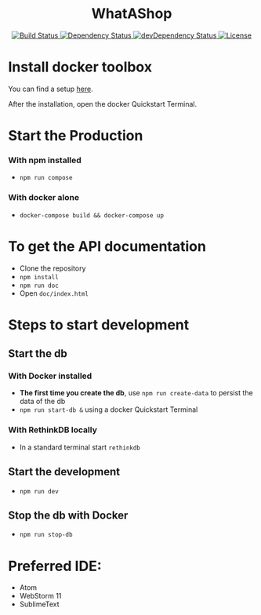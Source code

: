 <div align="center">
  <h1>WhatAShop</h1>
  <a href="https://travis-ci.org/Justkant/WhatAShop">
    <img alt="Build Status" src="https://travis-ci.org/Justkant/WhatAShop.svg">
  </a>
  <a href="https://david-dm.org/Justkant/WhatAShop">
    <img alt="Dependency Status" src="https://david-dm.org/Justkant/WhatAShop.svg">
  </a>
  <a href="https://david-dm.org/Justkant/WhatAShop#info=devDependencies">
    <img alt="devDependency Status" src="https://david-dm.org/Justkant/WhatAShop/dev-status.svg">
  </a>
  <a href="https://raw.githubusercontent.com/Justkant/WhatAShop/master/LICENSE">
    <img alt="License" src="https://img.shields.io/badge/license-MIT-blue.svg">
  </a>
</div>

# Install docker toolbox
You can find a setup [here](https://www.docker.com/docker-toolbox).

After the installation, open the docker Quickstart Terminal.

# Start the Production

### With npm installed
- ```npm run compose```

### With docker alone
- ```docker-compose build && docker-compose up```

# To get the API documentation
- Clone the repository
- ```npm install```
- ```npm run doc```
- Open ```doc/index.html```

# Steps to start development

## Start the db
### With Docker installed
- **The first time you create the db**, use ```npm run create-data``` to persist the data of the db
- ```npm run start-db &``` using a docker Quickstart Terminal

### With RethinkDB locally
- In a standard terminal start ```rethinkdb```

## Start the development
- ```npm run dev```

## Stop the db with Docker
- ```npm run stop-db```

# Preferred IDE:
- Atom
- WebStorm 11
- SublimeText
